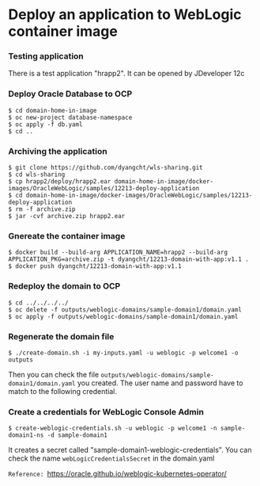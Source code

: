 # Deploy an application to WebLogic container image

### Testing application
There is a test application "hrapp2". It can be opened by JDeveloper 12c

### Deploy Oracle Database to OCP
```
$ cd domain-home-in-image
$ oc new-project database-namespace
$ oc apply -f db.yaml
$ cd ..
```

### Archiving the application
```
$ git clone https://github.com/dyangcht/wls-sharing.git
$ cd wls-sharing
$ cp hrapp2/deploy/hrapp2.ear domain-home-in-image/docker-images/OracleWebLogic/samples/12213-deploy-application
$ cd domain-home-in-image/docker-images/OracleWebLogic/samples/12213-deploy-application
$ rm -f archive.zip
$ jar -cvf archive.zip hrapp2.ear
```

### Gnereate the container image
```
$ docker build --build-arg APPLICATION_NAME=hrapp2 --build-arg APPLICATION_PKG=archive.zip -t dyangcht/12213-domain-with-app:v1.1 .
$ docker push dyangcht/12213-domain-with-app:v1.1
```

### Redeploy the domain to OCP
```
$ cd ../../../../
$ oc delete -f outputs/weblogic-domains/sample-domain1/domain.yaml
$ oc apply -f outputs/weblogic-domains/sample-domain1/domain.yaml
```

### Regenerate the domain file
```
$ ./create-domain.sh -i my-inputs.yaml -u weblogic -p welcome1 -o outputs
```
Then you can check the file `outputs/weblogic-domains/sample-domain1/domain.yaml` you created. The user name and password have to match to the following credential.

### Create a credentials for WebLogic Console Admin
```
$ create-weblogic-credentials.sh -u weblogic -p welcome1 -n sample-domain1-ns -d sample-domain1
```
It creates a secret called "sample-domain1-weblogic-credentials". You can check the name `webLogicCredentialsSecret` in the domain.yaml




`Reference: `https://oracle.github.io/weblogic-kubernetes-operator/ <br>
